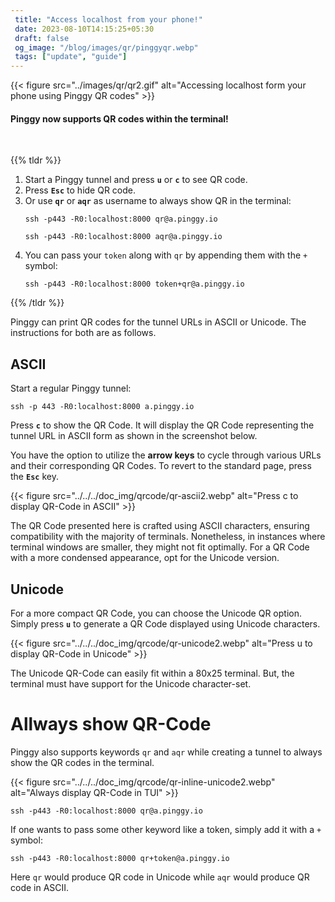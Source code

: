 ```yaml
---
 title: "Access localhost from your phone!" 
 date: 2023-08-10T14:15:25+05:30
 draft: false 
 og_image: "/blog/images/qr/pinggyqr.webp"
 tags: ["update", "guide"]
---
```


{{< figure src="../images/qr/qr2.gif" alt="Accessing localhost form your phone using Pinggy QR codes" >}}


#### Pinggy now supports QR codes within the terminal!

<br>

{{% tldr %}}

1. Start a Pinggy tunnel and press **`u`** or **`c`** to see QR code.
2. Press **`Esc`** to hide QR code.
3. Or use **`qr`** or **`aqr`** as username to always show QR in the terminal:
    ```
    ssh -p443 -R0:localhost:8000 qr@a.pinggy.io
    ```
    ```
    ssh -p443 -R0:localhost:8000 aqr@a.pinggy.io
    ```
4. You can pass your `token` along with `qr` by appending them with the `+` symbol:
    ```
    ssh -p443 -R0:localhost:8000 token+qr@a.pinggy.io
    ```

{{% /tldr %}}


Pinggy can print QR codes for the tunnel URLs in ASCII or Unicode. The instructions for both are as follows.

## ASCII

Start a regular Pinggy tunnel:

```
ssh -p 443 -R0:localhost:8000 a.pinggy.io
```

Press **`c`** to show the QR Code. It will display the QR Code representing the tunnel URL in ASCII form as shown in the screenshot below. 

You have the option to utilize the **arrow keys** to cycle through various URLs and their corresponding QR Codes. To revert to the standard page, press the **`Esc`** key.

{{< figure src="../../../doc_img/qrcode/qr-ascii2.webp" alt="Press c to display QR-Code in ASCII" >}}


The QR Code presented here is crafted using ASCII characters, ensuring compatibility with the majority of terminals. Nonetheless, in instances where terminal windows are smaller, they might not fit optimally. For a QR Code with a more condensed appearance, opt for the Unicode version.

## Unicode

For a more compact QR Code, you can choose the Unicode QR option. Simply press **`u`** to generate a QR Code displayed using Unicode characters.


{{< figure src="../../../doc_img/qrcode/qr-unicode2.webp" alt="Press u to display QR-Code in Unicode" >}}


The Unicode QR-Code can easily fit within a 80x25 terminal. But, the terminal must have support for the Unicode character-set.

# Allways show QR-Code
Pinggy also supports keywords `qr` and `aqr` while creating a tunnel to always show the QR codes in the terminal.

{{< figure src="../../../doc_img/qrcode/qr-inline-unicode2.webp" alt="Always display QR-Code in TUI" >}}


```
ssh -p443 -R0:localhost:8000 qr@a.pinggy.io
```

If one wants to pass some other keyword like a token, simply add it with a `+` symbol:

```
ssh -p443 -R0:localhost:8000 qr+token@a.pinggy.io
```

Here `qr` would produce QR code in Unicode while `aqr` would produce QR code in ASCII.